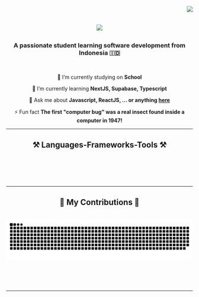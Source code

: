 <img align="right" src="https://visitor-badge.laobi.icu/badge?page_id=salesp07.salesp07" />

<h1 align="center">
    <img src="https://readme-typing-svg.herokuapp.com/?font=Righteous&size=35&center=true&vCenter=true&width=500&height=70&duration=4000&lines=Hi+There!+👋;+I'm+Ziedann+;" />
</h1>

<h3 align="center">A passionate student learning software development from Indonesia 🇮🇩</h3>

<br/>

<div align="center">
 
 🔭 I’m currently studying on **School**
 
 🌱 I’m currently learning **NextJS, Supabase, Typescript**

💬 Ask me about **Javascript, ReactJS, ... or anything [here](https://github.com/ziedann?tab=repositories)**

⚡ Fun fact **The first "computer bug" was a real insect found inside a computer in 1947!**

 </div>

 <hr/>
 
<h2 align="center">⚒️ Languages-Frameworks-Tools ⚒️</h2>
<br/>
<div align="center">
    <img align="center src="https://skillicons.dev/icons?i=html,css,tailwind,javascript,react," /><br>
    <img align="center src="https://skillicons.dev/icons?i=typescript,git,nodejs,nextjs,figma" /><br>
</div>

<br/>
<hr/>

<div align="center">
  <h2>🐍 My Contributions 🐍</h2>
  <br>
  <img alt="snake eating my contributions" src="https://raw.githubusercontent.com/salesp07/salesp07/output/github-contribution-grid-snake.svg" />
  
  <br/><br/><br/>
</div>

<hr/>

<br/>
